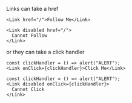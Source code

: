 Links can take a href

```react|span-2
<Link href="/">Follow Me</Link>
```

```react|span-2
<Link disabled href="/">
  Cannot Follow
</Link>
```

or they can take a click handler

```react|span-2
const clickHandler = () => alert("ALERT");
<Link onClick={clickHandler}>Click Me</Link>
```

```react|span-2
const clickHandler = () => alert("ALERT");
<Link disabled onClick={clickHandler}>
  Cannot Click
</Link>
```
